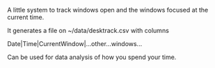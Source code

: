 A little system to track windows open and the windows focused at the current time.

It generates a file on ~/data/desktrack.csv with columns

Date|Time|CurrentWindow|...other...windows...


Can be used for data analysis of how you spend your time.
